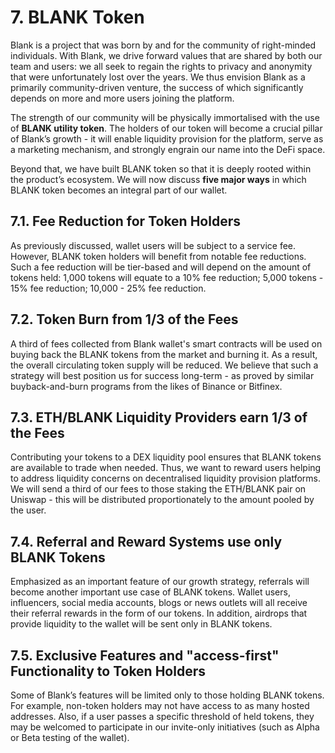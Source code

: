 # 7. BLANK Token

Blank is a project that was born by and for the community of right-minded individuals. With Blank, we drive forward values that are shared by both our team and users: we all seek to regain the rights to privacy and anonymity that were unfortunately lost over the years. We thus envision Blank as a primarily community-driven venture, the success of which significantly depends on more and more users joining the platform. 

The strength of our community will be physically immortalised with the use of **BLANK utility token**. The holders of our token will become a crucial pillar of Blank’s growth - it will enable liquidity provision for the platform, serve as a marketing mechanism, and strongly engrain our name into the DeFi space. 

Beyond that, we have built BLANK token so that it is deeply rooted within the product’s ecosystem. We will now discuss **five major ways** in which BLANK token becomes an integral part of our wallet.

## 7.1. Fee Reduction for Token Holders

As previously discussed, wallet users will be subject to a service fee. However, BLANK token holders will benefit from notable fee reductions. Such a fee reduction will be tier-based and will depend on the amount of tokens held: 
1,000 tokens will equate to a 10% fee reduction;
5,000 tokens - 15% fee reduction;
10,000 - 25% fee reduction.

## 7.2. Token Burn from 1/3 of the Fees

A third of fees collected from Blank wallet's smart contracts will be used on buying back the BLANK tokens from the market and burning it. As a result, the overall circulating token supply will be reduced. We believe that such a strategy will best position us for success long-term - as proved by similar buyback-and-burn programs from the likes of Binance or Bitfinex.

## 7.3. ETH/BLANK Liquidity Providers earn 1/3 of the Fees 

Contributing your tokens to a DEX liquidity pool ensures that BLANK tokens are available to trade when needed. Thus, we want to reward users helping to address liquidity concerns on decentralised liquidity provision platforms. We will send a third of our fees to those staking the ETH/BLANK pair on Uniswap - this will be distributed proportionately to the amount pooled by the user.

## 7.4. Referral and Reward Systems use only BLANK Tokens

Emphasized as an important feature of our growth strategy, referrals will become another important use case of BLANK tokens. Wallet users, influencers, social media accounts, blogs or news outlets will all receive their referral rewards in the form of our tokens. In addition, airdrops that provide liquidity to the wallet will be sent only in BLANK tokens.

## 7.5. Exclusive Features and "access-first" Functionality to Token Holders

Some of Blank’s features will be limited only to those holding BLANK tokens. For example, non-token holders may not have access to as many hosted addresses. Also, if a user passes a specific threshold of held tokens, they may be welcomed to participate in our invite-only initiatives (such as Alpha or Beta testing of the wallet). 